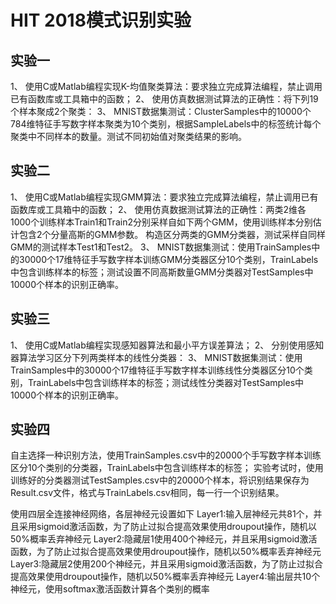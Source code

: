 # HIT 2018模式识别实验

## 实验一
1、	使用C或Matlab编程实现K-均值聚类算法：要求独立完成算法编程，禁止调用已有函数库或工具箱中的函数；
2、	使用仿真数据测试算法的正确性：将下列19个样本聚成2个聚类：
3、	MNIST数据集测试：ClusterSamples中的10000个784维特征手写数字样本聚类为10个类别，根据SampleLabels中的标签统计每个聚类中不同样本的数量。测试不同初始值对聚类结果的影响。

## 实验二
1、	使用C或Matlab编程实现GMM算法：要求独立完成算法编程，禁止调用已有函数库或工具箱中的函数；
2、	使用仿真数据测试算法的正确性：两类2维各1000个训练样本Train1和Train2分别采样自如下两个GMM，使用训练样本分别估计包含2个分量高斯的GMM参数。
		构造区分两类的GMM分类器，测试采样自同样GMM的测试样本Test1和Test2。
3、	MNIST数据集测试：使用TrainSamples中的30000个17维特征手写数字样本训练GMM分类器区分10个类别，TrainLabels中包含训练样本的标签；测试设置不同高斯数量GMM分类器对TestSamples中10000个样本的识别正确率。

## 实验三
1、	使用C或Matlab编程实现感知器算法和最小平方误差算法；
2、	分别使用感知器算法学习区分下列两类样本的线性分类器：
3、	MNIST数据集测试：使用TrainSamples中的30000个17维特征手写数字样本训练线性分类器区分10个类别，TrainLabels中包含训练样本的标签；测试线性分类器对TestSamples中10000个样本的识别正确率。

## 实验四
自主选择一种识别方法，使用TrainSamples.csv中的20000个手写数字样本训练区分10个类别的分类器，TrainLabels中包含训练样本的标签；
实验考试时，使用训练好的分类器测试TestSamples.csv中的20000个样本，将识别结果保存为Result.csv文件，格式与TrainLabels.csv相同，每一行一个识别结果。

使用四层全连接神经网络，各层神经元设置如下
Layer1:输入层神经元共81个，并且采用sigmoid激活函数，为了防止过拟合提高效果使用droupout操作，随机以50%概率丢弃神经元
Layer2:隐藏层1使用400个神经元，并且采用sigmoid激活函数，为了防止过拟合提高效果使用droupout操作，随机以50%概率丢弃神经元
Layer3:隐藏层2使用200个神经元，并且采用sigmoid激活函数，为了防止过拟合提高效果使用droupout操作，随机以50%概率丢弃神经元
Layer4:输出层共10个神经元，使用softmax激活函数计算各个类别的概率





